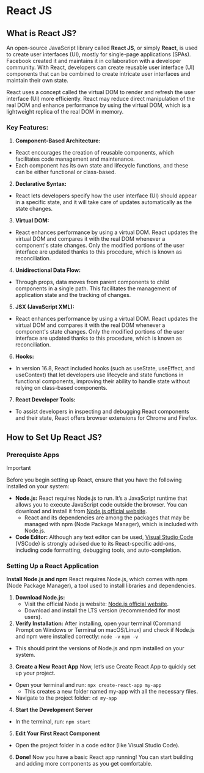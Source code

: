 # React JS  

## What is React JS? 
An open-source JavaScript library called **React JS**, or simply **React**, is used to create user interfaces (UI), mostly for single-page applications (SPAs). Facebook created it and maintains it in collaboration with a developer community. With React, developers can create reusable user interface (UI) components that can be combined to create intricate user interfaces and maintain their own state.

React uses a concept called the virtual DOM to render and refresh the user interface (UI) more efficiently. React may reduce direct manipulation of the real DOM and enhance performance by using the virtual DOM, which is a lightweight replica of the real DOM in memory.

### Key Features: 
1. **Component-Based Architecture:** 
- React encourages the creation of reusable components, which facilitates code management and maintenance.
- Each component has its own state and lifecycle functions, and these can be either functional or class-based.
2. **Declarative Syntax:** 
- React lets developers specify how the user interface (UI) should appear in a specific state, and it will take care of updates automatically as the state changes.
3. **Virtual DOM:**
- React enhances performance by using a virtual DOM. React updates the virtual DOM and compares it with the real DOM whenever a component's state changes. Only the modified portions of the user interface are updated thanks to this procedure, which is known as reconciliation.
4. **Unidirectional Data Flow:**
- Through props, data moves from parent components to child components in a single path. This facilitates the management of application state and the tracking of changes.
5. **JSX (JavaScript XML):**
- React enhances performance by using a virtual DOM. React updates the virtual DOM and compares it with the real DOM whenever a component's state changes. Only the modified portions of the user interface are updated thanks to this procedure, which is known as reconciliation.
6. **Hooks:**
- In version 16.8, React included hooks (such as useState, useEffect, and useContext) that let developers use lifecycle and state functions in functional components, improving their ability to handle state without relying on class-based components.
7. **React Developer Tools:**
- To assist developers in inspecting and debugging React components and their state, React offers browser extensions for Chrome and Firefox.

## How to Set Up React JS?

### Prerequiste Apps
> [!IMPORTANT]
> Before you begin setting up React, ensure that you have the following installed on your system:
- **Node.js:** React requires Node.js to run. It’s a JavaScript runtime that allows you to execute JavaScript code outside the browser. You can download and install it from [Node.js official website](https://nodejs.org/en).
  - React and its dependencies are among the packages that may be managed with npm (Node Package Manager), which is included with Node.js.
- **Code Editor:** Although any text editor can be used, [Visual Studio Code](https://code.visualstudio.com/) (VSCode) is strongly advised due to its React-specific add-ons, including code formatting, debugging tools, and auto-completion.
###  Setting Up a React Application
**Install Node.js and npm**
React requires Node.js, which comes with npm (Node Package Manager), a tool used to install libraries and dependencies.
1. **Download Node.js:** 
    - Visit the official Node.js website: [Node.js official website](https://nodejs.org/en).
    - Download and install the LTS version (recommended for most users).
2. **Verify Installation:** After installing, open your terminal (Command Prompt on Windows or Terminal on macOS/Linux) and check if Node.js and npm were installed correctly: 
`node -v`
`npm -v`
 
- This should print the versions of Node.js and npm installed on your system.
3. **Create a New React App**
Now, let’s use Create React App to quickly set up your project.
- Open your terminal and run:
`npx create-react-app my-app`
  - This creates a new folder named my-app with all the necessary files.
- Navigate to the project folder:
`cd my-app`
4. **Start the Development Server**
- In the terminal, run:
`npm start`
5. **Edit Your First React Component**
- Open the project folder in a code editor (like Visual Studio Code).
6. **Done!**
Now you have a basic React app running! You can start building and adding more components as you get comfortable.


 
